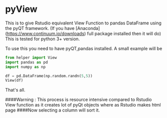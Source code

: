 # pyView
This is to give Rstudio equivalent View Function to pandas DataFrame using the pyQT framework. (If you have [Anaconda] (https://www.continuum.io/downloads) full package installed then it will do)
This is tested for python 3+ version.

To use this you need to have pyQT,pandas installed. 
A small example will be

````python
from helper import View
import pandas as pd
import numpy as np

df = pd.DataFrame(np.random.randn(5,5))
View(df)

````
That's all. 

####Warning : This  process is resource intensive compared to Rstudio View function as it creates lot of pyQt objects where as Rstudio makes html page
####Now selecting a column will sort it. 




